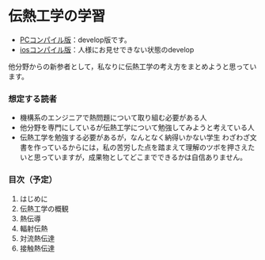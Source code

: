 # 伝熱工学の学習
- [PCコンパイル版](https://github.com/ruerue/a-memorandum-for-thermal-management/blob/master/main_PC.pdf)：develop版です。
- [iosコンパイル版](https://github.com/ruerue/a-memorandum-for-thermal-management/blob/master/main_ios.pdf)：人様にお見せできない状態のdevelop

他分野からの新参者として，私なりに伝熱工学の考え方をまとめようと思っています。

### 想定する読者
- 機構系のエンジニアで熱問題について取り組む必要がある人
- 他分野を専門にしているが伝熱工学について勉強してみようと考えている人
- 伝熱工学を勉強する必要があるが，なんとなく納得いかない学生
わざわざ文書を作っているからには，私の苦労した点を踏まえて理解のツボを押さえたいと思っていますが，成果物としてどこまでできるかは自信ありません。

### 目次（予定）
1. はじめに
2. 伝熱工学の概観
3. 熱伝導
4. 輻射伝熱
5. 対流熱伝達
6. 接触熱伝達
